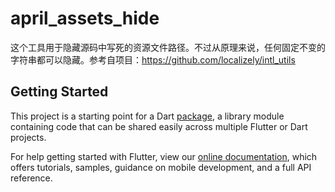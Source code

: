# april_assets_hide

这个工具用于隐藏源码中写死的资源文件路径。不过从原理来说，任何固定不变的字符串都可以隐藏。参考自项目：https://github.com/localizely/intl_utils

## Getting Started

This project is a starting point for a Dart
[package](https://flutter.dev/developing-packages/),
a library module containing code that can be shared easily across
multiple Flutter or Dart projects.

For help getting started with Flutter, view our 
[online documentation](https://flutter.dev/docs), which offers tutorials, 
samples, guidance on mobile development, and a full API reference.
